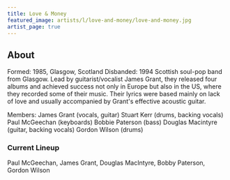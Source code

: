 ```yaml
---
title: Love & Money
featured_image: artists/l/love-and-money/love-and-money.jpg
artist_page: true
---
```

## About

Formed: 1985, Glasgow, Scotland
Disbanded: 1994
Scottish soul-pop band from Glasgow. Lead by guitarist/vocalist James Grant, they released four albums and achieved success not only in Europe but also in the US, where they recorded some of their music. Their lyrics were based mainly on lack of love and usually accompanied by Grant's effective acoustic guitar.

Members:
James Grant (vocals, guitar)
Stuart Kerr (drums, backing vocals)
Paul McGeechan (keyboards)
Bobbie Paterson (bass)
Douglas Macintyre (guitar, backing vocals)
Gordon Wilson (drums)


### Current Lineup

Paul McGeechan, James Grant, Douglas MacIntyre, Bobby Paterson, Gordon Wilson

